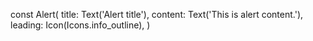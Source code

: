const Alert(
title: Text('Alert title'),
content: Text('This is alert content.'),
leading: Icon(Icons.info_outline),
)
